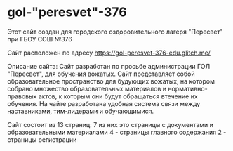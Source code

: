 # gol-"peresvet"-376

Этот сайт создан для городского оздоровительного лагеря "Пересвет" при ГБОУ СОШ №376

Сайт расположен по адресу https://gol-peresvet-376-edu.glitch.me/

Описание сайта:
Сайт разработан по просьбе администрации ГОЛ "Пересвет", для обучения вожатых. Сайт представляет собой образовательное пространство для будующих вожатых, на котором собрано множество образовательных материалов и нормативно-правовых актов, к которым они будут обращаться втечение их обучения. На чайте разработана удобная система связи между наставниками, тим-лидерами и обучающимися.

Сайт состоит из 13 страниц:
  7 из них это страницы с документами и образовательными материалами
  4 - страницы главного содержания
  2 - страницы регистрации
